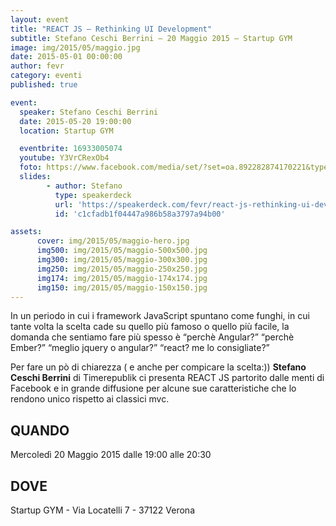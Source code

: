 ```yaml
---
layout: event
title: "REACT JS – Rethinking UI Development"
subtitle: Stefano Ceschi Berrini – 20 Maggio 2015 – Startup GYM
image: img/2015/05/maggio.jpg
date: 2015-05-01 00:00:00
author: fevr
category: eventi
published: true

event:
  speaker: Stefano Ceschi Berrini
  date: 2015-05-20 19:00:00
  location: Startup GYM

  eventbrite: 16933005074
  youtube: Y3VrCRexOb4
  foto: https://www.facebook.com/media/set/?set=oa.892282874170221&type=1
  slides:
        - author: Stefano
          type: speakerdeck
          url: 'https://speakerdeck.com/fevr/react-js-rethinking-ui-development'
          id: 'c1cfadb1f04447a986b58a3797a94b00'

assets:
      cover: img/2015/05/maggio-hero.jpg
      img500: img/2015/05/maggio-500x500.jpg
      img300: img/2015/05/maggio-300x300.jpg
      img250: img/2015/05/maggio-250x250.jpg
      img174: img/2015/05/maggio-174x174.jpg
      img150: img/2015/05/maggio-150x150.jpg
---
```


In un periodo in cui i framework JavaScript spuntano come funghi, in cui tante volta la scelta cade su quello
più famoso o quello più facile, la domanda che sentiamo fare più spesso è “perchè Angular?” “perchè Ember?”
“meglio jquery o angular?” “react? me lo consigliate?”

Per fare un pò di chiarezza ( e anche per compicare la scelta:)) **Stefano Ceschi Berrini** di Timerepublik ci
presenta REACT JS partorito dalle menti di Facebook e in grande diffusione per alcune sue caratteristiche che
lo rendono unico rispetto ai classici mvc.

## QUANDO
Mercoledì 20 Maggio 2015 dalle 19:00 alle 20:30

## DOVE
Startup GYM - Via Locatelli 7 - 37122 Verona
